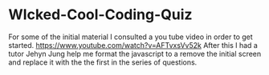 # WIcked-Cool-Coding-Quiz

For some of the initial material I consulted a you tube video in order to get started. https://www.youtube.com/watch?v=AFTvxsVv52k
After this I had a tutor Jehyn Jung help me format the javascript to a remove the initial screen and replace it with the the first in the series of questions. 
